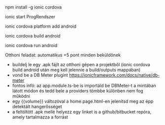 npm install -g ionic cordova

ionic start ProgRendszer

ionic cordova platform add android

ionic cordova build android

ionic cordova run android


Otthoni feladat: automatikus +5 pont minden beküldőnek
- buildelj le egy .apk fájlt az otthoni gépen a projektből (ionic cordova build android    után meg kell jelennie a build/outputs mappában)
- vond be a DB Meter plugint https://ionicframework.com/docs/native/db-meter
- fontos infó: az app.module.ts-be is importáld be DBMeter-t a mintában látott módon és tedd bele a providers tömbbe különben nem fog működni
- egy {{volume}} változóval a home.page.html-en jelenítsd meg az épp detektált hangerősséget
- a feltöltött .apk mellé helyezz egy linket is a github/bitbucket repóra, amely tartalmazza a forrást